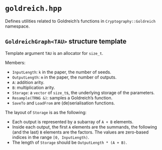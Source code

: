 # `goldreich.hpp`

Defines utilities related to Goldreich’s functions in `Cryptography::Goldreich` namespace.

## `GoldreichGraph<TAU>` structure template

Template argument `TAU` is an allocator for `size_t`.

Members:

- `InputLength`: `k` in the paper, the number of seeds.
- `OutputLength`: `m` in the paper, the number of outputs.
- `A`: addition arity.
- `B`: multiplication arity.
- `Storage`: a `vector` of `size_t`s, the underlying storage of the parameters.
- `Resample(TRNG &)`: samples a Goldreich’s function.
- `SaveTo` and `LoadFrom` are (de)serialisation functions.

The layout of `Storage` is as the following:

- Each output is represented by a subarray of `A + B` elements.
- Inside each output, the first `A` elements are the summands, the following (and the last) `B` elements are the factors. The values are zero-based indices in the range `[0, InputLength)`.
- The length of `Storage` should be `OutputLength * (A + B)`.
